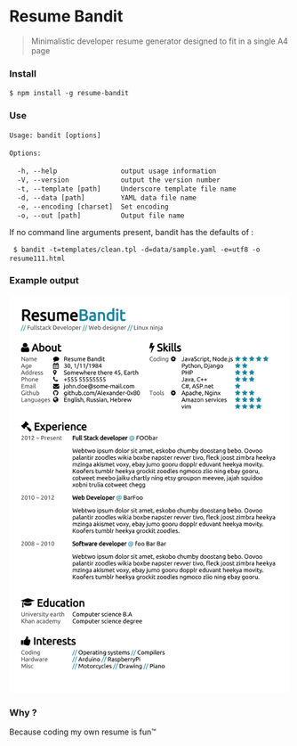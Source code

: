 Resume Bandit
============

 > Minimalistic developer resume generator designed to fit in a single A4 page
 


### Install

    $ npm install -g resume-bandit

### Use

    Usage: bandit [options]

    Options:

      -h, --help                output usage information
      -V, --version             output the version number
      -t, --template [path]     Underscore template file name
      -d, --data [path]         YAML data file name
      -e, --encoding [charset]  Set encoding
      -o, --out [path]          Output file name
      
If no command line arguments present, bandit has the defaults of : 

     $ bandit -t=templates/clean.tpl -d=data/sample.yaml -e=utf8 -o resume111.html
     
      
### Example output

![img](etc/sample.png)

### Why ?

Because coding my own resume is fun™
